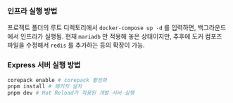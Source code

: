 ### 인프라 실행 방법

프로젝트 폴더의 루트 디렉토리에서 `docker-compose up -d` 를 입력하면, 백그라운드에서 인프라가 실행됨.
현재 `mariadb` 만 적용해 놓은 상태이지만, 추후에 도커 컴포즈 파일을 수정해서 `redis` 를 추가하는 등의 확장이 가능.

### Express 서버 실행 방법

```sh
corepack enable # corepack 활성화
pnpm install # 패키지 설치
pnpm dev # Hot Reload가 적용된 개발 서버 실행
```
